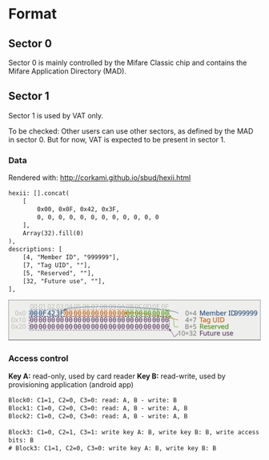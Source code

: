 # Format

## Sector 0

Sector 0 is mainly controlled by the Mifare Classic chip and contains the
Mifare Application Directory (MAD).

## Sector 1

Sector 1 is used by VAT only.

To be checked: Other users can use other sectors, as defined by the MAD in sector 0. But for now,
VAT is expected to be present in sector 1.

### Data

Rendered with: http://corkami.github.io/sbud/hexii.html

```
hexii: [].concat(
    [
        0x00, 0x0F, 0x42, 0x3F,
        0, 0, 0, 0, 0, 0, 0, 0, 0, 0, 0, 0
    ],
    Array(32).fill(0)
),
descriptions: [
    [4, "Member ID", "999999"],
    [7, "Tag UID", ""],
    [5, "Reserved", ""],
    [32, "Future use", ""],
],
```

![Visual representation of sector 1, blocks 0, 1, 2](sector1.svg)

### Access control

**Key A:** read-only, used by card reader
**Key B:** read-write, used by provisioning application (android app)

```
Block0: C1=1, C2=0, C3=0: read: A, B - write: B
Block1: C1=0, C2=0, C3=0: read: A, B - write: A, B
Block2: C1=0, C2=0, C3=0: read: A, B - write: A, B

Block3: C1=0, C2=1, C3=1: write key A: B, write key B: B, write access bits: B
# Block3: C1=1, C2=0, C3=0: write key A: B, write key B: B
```